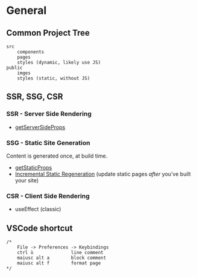 # General

## Common Project Tree

```
src
    components
    pages
    styles (dynamic, likely use JS)
public
    imges
    styles (static, without JS)

```

## SSR, SSG, CSR

### SSR - Server Side Rendering

* [getServerSideProps](https://nextjs.org/docs/basic-features/data-fetching/get-server-side-props)

### SSG - Static Site Generation

Content is generated once, at build time.

* [getStaticProps](https://nextjs.org/docs/basic-features/data-fetching/get-static-props)
* [Incremental Static Regeneration](https://nextjs.org/docs/basic-features/data-fetching/incremental-static-regeneration) (update static pages _after_ you’ve built your site)

### CSR - Client Side Rendering

* useEffect (classic)

## VSCode shortcut

```
/* 
    File -> Preferences -> Keybindings
    ctrl ù              line comment
    maiusc alt a        block comment
    maiusc alt f        format page
*/
```
